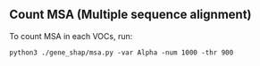 ## Count MSA (Multiple sequence alignment)
To count MSA in each VOCs, run:
```
python3 ./gene_shap/msa.py -var Alpha -num 1000 -thr 900
```